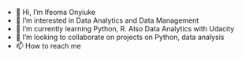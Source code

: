 - 👋 Hi, I’m Ifeoma Onyiuke
- 👀 I’m interested in Data Analytics and Data Management
- 🌱 I’m currently learning Python, R. Also Data Analytics with Udacity
- 💞️ I’m looking to collaborate on projects on Python, data analysis
- 📫 How to reach me 

<!---
Ifyfrances/Ifyfrances is a ✨ special ✨ repository because its `README.md` (this file) appears on your GitHub profile.
You can click the Preview link to take a look at your changes.
--->
